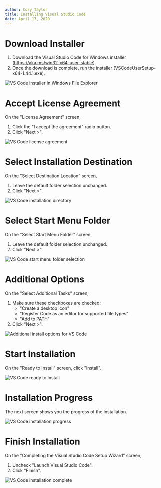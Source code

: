 ```yaml
---
author: Cory Taylor
title: Installing Visual Studio Code
date: April 17, 2020
---
```


# Download Installer

1. Download the Visual Studio Code for Windows installer (https://aka.ms/win32-x64-user-stable).
2. Once the download is complete, run the installer (VSCodeUserSetup-x64-1.44.1.exe).

![VS Code installer in Windows File Explorer](assets/img/vs_code_01_installer_exe.png)

# Accept License Agreement

On the "License Agreement" screen,

1. Click the "I accept the agreement" radio button.
2. Click "Next >".

![VS Code license agreement](assets/img/vs_code_02_license_agreement.png)

# Select Installation Destination

On the "Select Destination Location" screen,

1. Leave the default folder selection unchanged.
2. Click "Next >".

![VS Code installation directory](assets/img/vs_code_03_install_location.png)

# Select Start Menu Folder

On the "Select Start Menu Folder" screen,

1. Leave the default folder selection unchanged.
2. Click "Next >". 

![VS Code start menu folder selection](assets/img/vs_code_04_start_menu.png)

# Additional Options

On the "Select Additional Tasks" screen,

1. Make sure these checkboxes are checked:
   * "Create a desktop icon"
   * "Register Code as an editor for supported file types"
   * "Add to PATH"
2. Click "Next >".

![Additional install options for VS Code](assets/img/vs_code_05_install_options.png)

# Start Installation

On the "Ready to Install" screen, click "Install".

![VS Code ready to install](assets/img/vs_code_06_setup_confirmation.png)

# Installation Progress

The next screen shows you the progress of the installation.

![VS Code installation progress](assets/img/vs_code_07_installation_progress.png)

# Finish Installation

On the "Completing the Visual Studio Code Setup Wizard" screen,

1. Uncheck "Launch Visual Studio Code".
2. Click "Finish".

![VS Code installation complete](assets/img/vs_code_08_install_complete.png)
